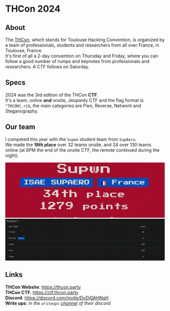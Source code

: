 
# THCon 2024
## About
The [THCon](https://thcon.party/), which stands for Toulouse Hacking Convention, is organized by a team of professionals, students and researchers from all over France, in Toulouse, France.  
It's first of all a 2-day convention on Thursday and Friday, where you can follow a good number of rumps and keynotes from professionals and researchers. A CTF follows on Saturday.

## Specs
2024 was the 3rd edition of the THCon **CTF**.  
It's a team, online **and** onsite, Jeopardy CTF and the flag format is `^THCON{.+}$`, the main categories are Pwn, Reverse, Network and Steganography.

## Our team
I competed this year with the `Supwn` student team from `SupAero`.  
We made the **18th place** over 32 teams onsite, and 24 over 130 teams online (at 6PM the end of the onsite CTF, the remote continued during the night).

![](../images/THCon-2024/Supwn_results.png)
![](../images/THCon-2024/Supwn_team.png)

## Links
**THCon Website**: https://thcon.party  
**THCon CTF**: https://ctf.thcon.party  
**Discord**: https://discord.com/invite/DvDjQAHNaH  
**Write ups**: *in the `writeups` [channel](https://discordapp.com/channels/817478318865121382/1226135501862473738) of their discord*  
